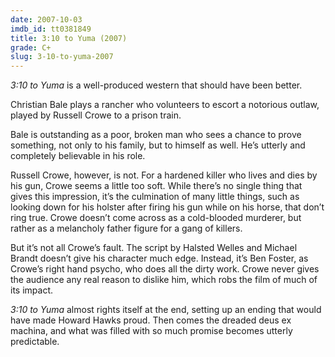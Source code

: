 ```yaml
---
date: 2007-10-03
imdb_id: tt0381849
title: 3:10 to Yuma (2007)
grade: C+
slug: 3-10-to-yuma-2007
---
```


_3:10 to Yuma_ is a well-produced western that should have been better.

Christian Bale plays a rancher who volunteers to escort a notorious outlaw, played by Russell Crowe to a prison train.

Bale is outstanding as a poor, broken man who sees a chance to prove something, not only to his family, but to himself as well. He’s utterly and completely believable in his role.

Russell Crowe, however, is not. For a hardened killer who lives and dies by his gun, Crowe seems a little too soft. While there’s no single thing that gives this impression, it’s the culmination of many little things, such as looking down for his holster after firing his gun while on his horse, that don’t ring true. Crowe doesn’t come across as a cold-blooded murderer, but rather as a melancholy father figure for a gang of killers.

But it’s not all Crowe’s fault. The script by Halsted Welles and Michael Brandt doesn’t give his character much edge. Instead, it’s Ben Foster, as Crowe’s right hand psycho, who does all the dirty work. Crowe never gives the audience any real reason to dislike him, which robs the film of much of its impact.

_3:10 to Yuma_ almost rights itself at the end, setting up an ending that would have made Howard Hawks proud. Then comes the dreaded deus ex machina, and what was filled with so much promise becomes utterly predictable.

